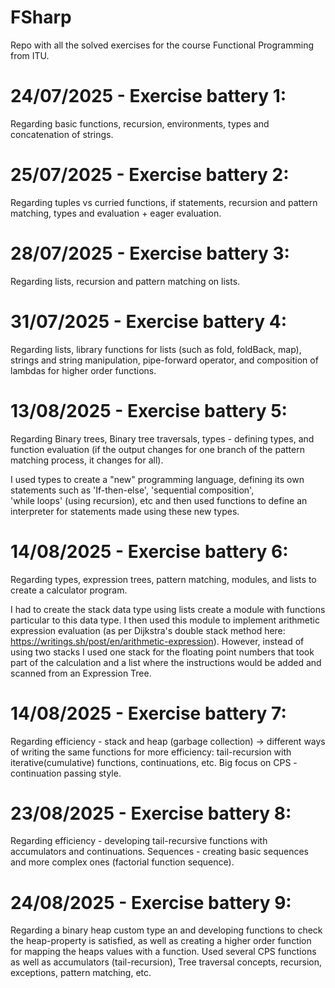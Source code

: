 # FSharp
Repo with all the solved exercises for the course Functional Programming from ITU.

# 24/07/2025 - Exercise battery 1: 
Regarding basic functions, recursion, environments, types and concatenation of strings.

# 25/07/2025 - Exercise battery 2:
Regarding tuples vs curried functions, if statements, recursion and pattern matching, types and evaluation + eager evaluation.

# 28/07/2025 - Exercise battery 3:
Regarding lists, recursion and pattern matching on lists.

# 31/07/2025 - Exercise battery 4:
Regarding lists, library functions for lists (such as fold, foldBack, map), strings and string manipulation, pipe-forward operator, 
and composition of lambdas for higher order functions.

# 13/08/2025 - Exercise battery 5:
Regarding Binary trees, Binary tree traversals, types - defining types, and function evaluation (if the output changes 
for one branch of the pattern matching process, it changes for all).

I used types to create a "new" programming language, defining its own statements such as 'If-then-else', 'sequential composition',  
'while loops' (using recursion), etc and then used functions to define an interpreter for statements made using these new types.

# 14/08/2025 - Exercise battery 6:
Regarding types, expression trees, pattern matching, modules, and lists to create a calculator program.

I had to create the stack data type using lists create a module with functions particular to this data type.
I then used this module to implement arithmetic expression evaluation (as per Dijkstra's double stack 
method here: https://writings.sh/post/en/arithmetic-expression). 
However, instead of using two stacks I used one stack for the floating point numbers that took part of the calculation and a list where the instructions would be added and scanned from an Expression Tree.

# 14/08/2025 - Exercise battery 7:
Regarding efficiency - stack and heap (garbage collection) -> different ways of writing the same functions for more efficiency: tail-recursion with iterative(cumulative) functions, continuations, etc.
Big focus on CPS - continuation passing style.

# 23/08/2025 - Exercise battery 8:
Regarding efficiency - developing tail-recursive functions with accumulators and continuations.
Sequences - creating basic sequences and more complex ones (factorial function sequence).

# 24/08/2025 - Exercise battery 9:
Regarding a binary heap custom type an and developing functions to check the heap-property is satisfied, as well as creating a higher order function for mapping the heaps values with a function.
Used several CPS functions as well as accumulators (tail-recursion), Tree traversal concepts, recursion, exceptions, pattern matching, etc.
